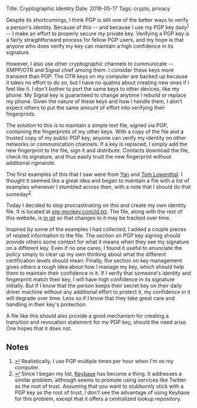 Title: Cryptographic Identity
Date: 2016-05-17
Tags: crypto, privacy

Despite its shortcomings, I think PGP is still one of the better ways to verify a person's identity. Because of this -- and because I use my PGP key daily<sup class="footnote-ref" id="fnref:key-use"><a rel="footnote" href="#fn:key-use" title="see footnote">1</a></sup> -- I make an effort to properly secure my private key. Verifying a PGP key is a fairly straightforward process for fellow PGP users, and my hope is that anyone who does verify my key can maintain a high confidence in its signature.

However, I also use other cryptographic channels to communicate -- XMPP/OTR and Signal chief among them. I consider these keys more transient than PGP. The OTR keys on my computer are backed up because it takes no effort to do so, but I have no qualms about creating new ones if I feel like it. I don't bother to port the same keys to other devices, like my phone. My Signal key is guaranteed to change anytime I rebuild or replace my phone. Given the nature of these keys and how I handle them, I don't expect others to put the same amount of effort into verifying their fingerprints.

The solution to this is to maintain a simple text file, signed via PGP, containing the fingerprints of my other keys. With a copy of the file and a trusted copy of my public PGP key, anyone can verify my identity on other networks or communication channels. If a key is replaced, I simply add the new fingerprint to the file, sign it and distribute. Contacts download the file, check its signature, and thus easily trust the new fingerprint without additional rigmarole.

The first examples of this that I saw were from [Yan](http://web.mit.edu/zyan/www/zyan.txt) and [Tom Lowenthal](https://tomlowenthal.com/id). I thought it seemed like a great idea and began to maintain a file with a list of examples whenever I stumbled across then, with a note that I should do that someday<sup class="footnote-ref" id="fnref:keybase"><a rel="footnote" href="#fn:keybase" title="see footnote">2</a></sup>.


Today I decided to stop procrastinating on this and create my own identity file. It is located at [pig-monkey.com/id.txt](/id.txt). The file, along with the rest of this website, is [in git](https://github.com/pigmonkey/pig-monkey.com/blob/master/content/id.txt) so that changes to it may be tracked over time.

Inspired by some of the examples I had collected, I added a couple pieces of related information to the file. The section on PGP key signing should provide others some context for what it means when they see my signature on a different key. Even if no one cares, I found it useful to enunciate the policy simply to clear up my own thinking about what the different certification levels should mean. Finally, the section on key management gives others a rough idea about how I manage my key, which should help them to maintain their confidence in it. If I verify that someone's identity and fingerprint match their key, I will have high confidence in its signature initially. But if I know that the person keeps their secret key on their daily driver machine without any additional effort to protect it, my confidence in it will degrade over time. Less so if I know that they take great care and handling in their key's protection.

A file like this should also provide a good mechanism for creating a transition and revocation statement for my PGP key, should the need arise. One hopes that it does not.


<div id="footnotes">
    <h2>Notes</h2>
    <ol>
        <li id="fn:key-use"><a rev="footnote" href="#fnref:key-use" class="footnote-return" title="return to article">&crarr;</a> Realistically, I use PGP multiple times per hour when I'm on my computer.</li>
        <li id="fn:keybase"><a rev="footnote" href="#fnref:keybase" class="footnote-return" title="return to article">&crarr;</a> Since I began my list, <a href="https://keybase.io/">Keybase</a> has become a thing. It addresses a similar problem, although seems to promote using services like Twitter as the root of trust. Assuming that you want to stubbornly stick with a PGP key as the root of trust, I don't see the advantage of using Keybase for this problem, except that it offers a centralized lookup repository.</li>
    </ol>
</div>

